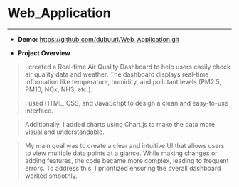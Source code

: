 # Web_Application

---

+ **Demo:** https://github.com/dubuuri/Web_Application.git

+ **Project Overview**

> I created a Real-time Air Quality Dashboard to help users easily check air quality data and weather.
The dashboard displays real-time information like temperature, humidity, and pollutant levels (PM2.5, PM10, NOx, NH3, etc.).

> I used HTML, CSS, and JavaScript to design a clean and easy-to-use interface.

> Additionally, I added charts using Chart.js to make the data more visual and understandable.

> My main goal was to create a clear and intuitive UI that allows users to view multiple data points at a glance. While making changes or adding features, the code became more complex, leading to frequent errors.
> To address this, I prioritized ensuring the overall dashboard worked smoothly.
